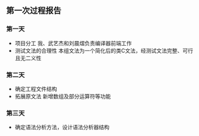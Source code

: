## 第一次过程报告

### 第一天
- 项目分工
我、武艺杰和刘晨熠负责编译器前端工作
- 测试文法的合理性
本组文法为一个简化后的类C文法，经测试文法完整、可行且无二义性

### 第二天
- 确定工程文件结构
- 拓展原文法
新增数组及部分运算符等功能

### 第三天
- 确定语法分析方法，设计语法分析器结构
